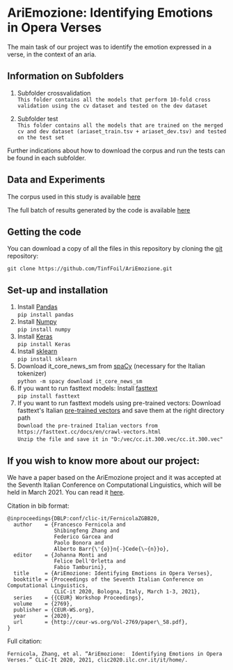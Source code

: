 
# AriEmozione:  Identifying Emotions in Opera Verses

The main task of our project was to identify  the  emotion  expressed  in  a  verse,  in the context of an aria.


## Information on Subfolders


1. Subfolder crossvalidation <br />
`This folder contains all the models that perform 10-fold cross validation using the cv dataset and tested on the dev dataset` <br />

2. Subfolder test<br />
`This folder contains all the models that are trained on the merged cv and dev dataset (ariaset_train.tsv + ariaset_dev.tsv) and tested on the test set`

Further indications about how to download the corpus and run the tests can be found in each subfolder.


## Data and Experiments

The corpus used in this study is available [here](https://zenodo.org/record/4022318)

The full batch of results generated by the code is available [here](https://docs.google.com/spreadsheets/d/1Ztjry2mJs6ufCZM1O5CQRyZ8pA5YDnToN0h0NGX1nW0/edit?usp=sharing)


## Getting the code

You can download a copy of all the files in this repository by cloning the
[git](https://git-scm.com/) repository:

    git clone https://github.com/TinfFoil/AriEmozione.git
    

## Set-up and installation
1. Install [Pandas](https://pandas.pydata.org/) <br />
`pip install pandas` <br />
2. Install [Numpy](https://numpy.org/) <br />
`pip install numpy` <br />
3. Install [Keras](https://keras.io/) <br />
`pip install Keras` <br />
4. Install [sklearn](https://scikit-learn.org/stable/) <br />
`pip install sklearn` <br />
5. Download it_core_news_sm from [spaCy](https://spacy.io/models/it) (necessary for the Italian tokenizer) <br />
`python -m spacy download it_core_news_sm` <br />
6. If you want to run fasttext models: Install [fasttext](https://fasttext.cc/) <br />
`pip install fasttext` <br />
7. If you want to run fasttext models using pre-trained vectors: Download fasttext's Italian [pre-trained vectors](https://fasttext.cc/docs/en/crawl-vectors.html) and save them at the right directory path <br />
`Download the pre-trained Italian vectors from https://fasttext.cc/docs/en/crawl-vectors.html` <br />
`Unzip the file and save it in "D:/vec/cc.it.300.vec/cc.it.300.vec"` <br />


## If you wish to know more about our project:

We have a paper based on the AriEmozione project and it was accepted at the Seventh Italian Conference on Computational Linguistics, which will be held in March 2021.
You can read it [here](http://ceur-ws.org/Vol-2769/paper_58.pdf).

Citation in bib format:

~~~
@inproceedings{DBLP:conf/clic-it/FernicolaZGBB20,
  author    = {Francesco Fernicola and
               Shibingfeng Zhang and
               Federico Garcea and
               Paolo Bonora and
               Alberto Barr{\'{o}}n{-}Cede{\~{n}}o},
  editor    = {Johanna Monti and
               Felice Dell'Orletta and
               Fabio Tamburini},
  title     = {AriEmozione: Identifying Emotions in Opera Verses},
  booktitle = {Proceedings of the Seventh Italian Conference on Computational Linguistics,
               CLiC-it 2020, Bologna, Italy, March 1-3, 2021},
  series    = {{CEUR} Workshop Proceedings},
  volume    = {2769},
  publisher = {CEUR-WS.org},
  year      = {2020},
  url       = {http://ceur-ws.org/Vol-2769/paper\_58.pdf},
}
~~~

Full citation:

~~~
Fernicola, Zhang, et al. “AriEmozione:  Identifying Emotions in Opera Verses.” CLiC-It 2020, 2021, clic2020.ilc.cnr.it/it/home/. 
~~~
